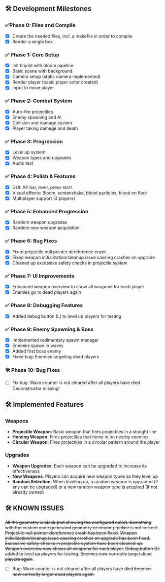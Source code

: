 ## 🛠️ Development Milestones

### ✅Phase 0: Files and Compile
- [x] Create the needed files, incl. a makefile in order to compile
- [x] Render a single box

### ✅ Phase 1: Core Setup
- [x] Init tiny3d with bloom pipeline
- [x] Basic scene with background
- [x] Camera setup (static camera implemented)
- [x] Render player (basic player actor created)
- [x] Input to move player

### ✅ Phase 2: Combat System
- [x] Auto-fire projectiles
- [x] Enemy spawning and AI
- [x] Collision and damage system
- [x] Player taking damage and death

### ✅ Phase 3: Progression
- [x] Level up system
- [x] Weapon types and upgrades
- [x] Audio test

### ✅ Phase 4: Polish & Features
- [x] GUI: XP bar, level, press start
- [x] Visual effects: Bloom, screenshake, blood particles, blood on floor
- [x] Multiplayer support (4 players)

### ✅ Phase 5: Enhanced Progression
- [x] Random weapon upgrades
- [x] Random new weapon acquisition

### ✅ Phase 6: Bug Fixes
- [x] Fixed projectile null pointer dereference crash
- [x] Fixed weapon initialization/cleanup issue causing crashes on upgrade
- [x] Cleaned up excessive safety checks in projectile system

### ✅ Phase 7: UI Improvements
- [x] Enhanced weapon overview to show all weapons for each player
- [x] Enemies go to dead players again

### ✅ Phase 8: Debugging Features
- [x] Added debug button (L) to level up players for testing

### ✅ Phase 9: Enemy Spawning & Boss
- [x] Implemented rudimentary spawn manager
- [x] Enemies spawn in waves
- [x] Added first boss enemy
- [x] Fixed bug: Enemies targeting dead players

### 🛠️ Phase 10: Bug Fixes
- [ ] Fix bug: Wave counter is not cleared after all players have died Deconstructor missing!

## 🛠️ Implemented Features

### Weapons
- **Projectile Weapon**: Basic weapon that fires projectiles in a straight line
- **Homing Weapon**: Fires projectiles that home in on nearby enemies
- **Circular Weapon**: Fires projectiles in a circular pattern around the player

### Upgrades
- **Weapon Upgrades**: Each weapon can be upgraded to increase its effectiveness
- **New Weapons**: Players can acquire new weapon types as they level up
- **Random Selection**: When leveling up, a random weapon is upgraded (if any can be upgraded) or a new random weapon type is acquired (if not already owned)

## 🛠️ KNOWN ISSUES
~~All the geometry is black (not showing the configured color). Something with the custom code generated geometry or render pipeline is not correct.~~
~~Projectile null pointer dereference crash has been fixed.~~
~~Weapon initialization/cleanup issue causing crashes on upgrade has been fixed.~~
~~Excessive safety checks in projectile system have been cleaned up.~~
~~Weapon overview now shows all weapons for each player.~~
~~Debug button (L) added to level up players for testing.~~
~~Enemies now correctly target dead players again.~~
- [ ] Bug: Wave counter is not cleared after all players have died
~~Enemies now correctly target dead players again.~~